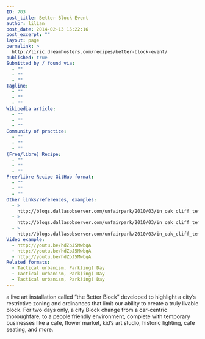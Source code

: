 ```yaml
---
ID: 783
post_title: Better Block Event
author: lilian
post_date: 2014-02-13 15:22:16
post_excerpt: ""
layout: page
permalink: >
  http://liric.dreamhosters.com/recipes/better-block-event/
published: true
Submitted by / found via:
  - ""
  - ""
  - ""
Tagline:
  - ""
  - ""
  - ""
Wikipedia article:
  - ""
  - ""
  - ""
Community of practice:
  - ""
  - ""
  - ""
(Free/libre) Recipe:
  - ""
  - ""
  - ""
Free/libre Recipe GitHub format:
  - ""
  - ""
  - ""
Other links/references, examples:
  - >
    http://blogs.dallasobserver.com/unfairpark/2010/03/in_oak_cliff_temporarily_rezon.php
  - >
    http://blogs.dallasobserver.com/unfairpark/2010/03/in_oak_cliff_temporarily_rezon.php
  - >
    http://blogs.dallasobserver.com/unfairpark/2010/03/in_oak_cliff_temporarily_rezon.php
Video example:
  - http://youtu.be/hdZpJ5MwbqA
  - http://youtu.be/hdZpJ5MwbqA
  - http://youtu.be/hdZpJ5MwbqA
Related formats:
  - Tactical urbanism, Park(ing) Day
  - Tactical urbanism, Park(ing) Day
  - Tactical urbanism, Park(ing) Day
---
```

a live art installation called “the Better Block”  developed to highlight a city’s restrictive zoning and ordinances that limit our ability to create a truly livable block. For two days only, a city Block change from a car-centric thoroughfare, to a people friendly environment, complete with temporary businesses like a cafe, flower market, kid’s art studio, historic lighting, cafe seating, and more.